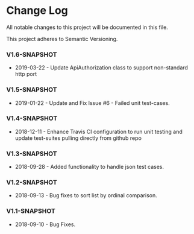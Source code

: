 # Change Log
All notable changes to this project will be documented in this file.

This project adheres to Semantic Versioning.

### V1.6-SNAPSHOT
+ 2019-03-22 - Update ApiAuthorization class to support non-standard http port

### V1.5-SNAPSHOT
+ 2019-01-22 - Update and Fix Issue #6 - Failed unit test-cases.

### V1.4-SNAPSHOT
+ 2018-12-11 - Enhance Travis CI configuration to run unit testing and update test-suites pulling directly from github repo

### V1.3-SNAPSHOT
+ 2018-09-28 - Added functionality to handle json test cases.

### V1.2-SNAPSHOT
+ 2018-09-13 - Bug fixes to sort list by ordinal comparison.

### V1.1-SNAPSHOT
+ 2018-09-10 - Bug Fixes.

